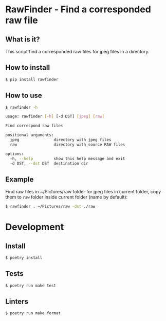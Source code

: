 # RawFinder - Find a corresponded raw file

## What is it?

This script find a corresponded raw files for jpeg files in a directory.

## How to install

```bash
$ pip install rawfinder
```

## How to use
```bash
$ rawfinder -h

usage: rawfinder [-h] [-d DST] [jpeg] [raw]

Find correspond raw files

positional arguments:
  jpeg               directory with jpeg files
  raw                directory with source RAW files

options:
  -h, --help         show this help message and exit
  -d DST, --dst DST  destination dir
```

## Example

Find raw files in ~/Pictures/raw folder for jpeg files in current
folder, copy them to `raw` folder inside current folder (name by
default):

```bash
$ rawfinder . ~/Pictures/raw -dst ./raw
```

# Development

## Install

```bash
$ poetry install
```

## Tests

```bash
$ poetry run make test
```

## Linters

```bash
$ poetry run make format
```
